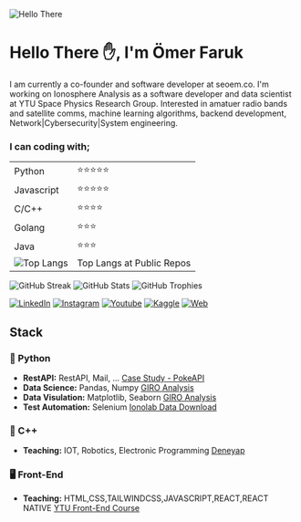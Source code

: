 ![Hello There](https://media1.giphy.com/media/xTiIzJSKB4l7xTouE8/giphy.gif?cid=ecf05e47h94cbuk9nrkiwj97g7x8q7kh5ng45pazkh6zresq&rid=giphy.gif&ct=g)
# Hello There ✋, I'm Ömer Faruk


I am currently a co-founder and software developer at seoem.co. I'm working on Ionosphere Analysis as a software developer and data scientist at YTU Space Physics Research Group. Interested in amatuer radio bands and satellite comms, machine learning algorithms, backend development, Network|Cybersecurity|System engineering.

### I can coding with;


|||
| --- |---|
|Python|:star::star::star::star::star:|
|Javascript|:star::star::star::star::star:|
|C/C++|:star::star::star::star:|
|Golang|:star::star::star:|
|Java|:star::star::star:|
|![Top Langs](https://github-readme-stats.vercel.app/api/top-langs/?username=oemerfaruk&layout=compact&theme=tokyonight)|Top Langs at Public Repos|


![GitHub Streak](https://streak-stats.demolab.com/?user=oemerfaruk&theme=tokyonight)
![GitHub Stats](https://github-readme-stats.vercel.app/api?username=oemerfaruk&show_icons=true&theme=tokyonight)
![GitHub Trophies](https://github-profile-trophy.vercel.app/?username=oemerfaruk)

[![LinkedIn](https://img.shields.io/badge/LinkedIn-Profile-blue)](https://www.linkedin.com/in/oemer-faruk-aydin/)
[![Instagram](https://img.shields.io/badge/Instagram-@oemerfaruk.dev-blue)](https://www.instagram.com/oemerfaruk.dev/)
[![Youtube](https://img.shields.io/badge/Youtube-@oemerfaruk.dev-red)](https://www.youtube.com/@oemerfarukdev)
[![Kaggle](https://img.shields.io/badge/Kaggle-@oemerfaruk-blue)](https://www.kaggle.com/oemerfaruk)
[![Web](https://img.shields.io/badge/Kaggle-@oemerfaruk-green)](https://www.oemerfaruk.dev)






## Stack
### :snake: Python
+ __RestAPI:__ RestAPI, Mail, ... [Case Study - PokeAPI](https://github.com/oemerfaruk/PokeAPI---Study-Case)
+ __Data Science:__ Pandas, Numpy [GIRO Analysis](https://github.com/oemerfaruk/GIRO_Analysis)
+ __Data Visulation:__ Matplotlib, Seaborn [GIRO Analysis](https://github.com/oemerfaruk/GIRO_Analysis)
+ __Test Automation:__ Selenium [Ionolab Data Download](https://github.com/oemerfaruk/ionolab-data-download)
### 📡 C++
+ __Teaching:__ IOT, Robotics, Electronic Programming [Deneyap](https://github.com/oemerfaruk/deneyap)
### :desktop_computer: Front-End
+ __Teaching:__ HTML,CSS,TAILWINDCSS,JAVASCRIPT,REACT,REACT NATIVE [YTU Front-End Course](https://github.com/oemerfaruk/YTU-Front-End)
